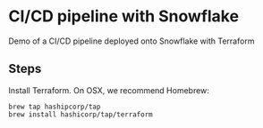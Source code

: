 # CI/CD pipeline with Snowflake
Demo of a CI/CD pipeline deployed onto Snowflake with Terraform

## Steps
Install Terraform. On OSX, we recommend Homebrew:

```
brew tap hashipcorp/tap
brew install hashicorp/tap/terraform
```